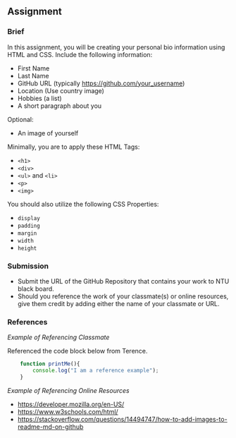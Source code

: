 ## Assignment

### Brief

In this assignment, you will be creating your personal bio information using HTML and CSS. Include the following information:

- First Name
- Last Name
- GitHub URL (typically https://github.com/your_username)
- Location (Use country image)
- Hobbies (a list)
- A short paragraph about you

Optional:
- An image of yourself

Minimally, you are to apply these HTML Tags:

- `<h1>`
- `<div>`
- `<ul>` and `<li>`
- `<p>`
- `<img>`

You should also utilize the following CSS Properties:

- `display`
- `padding`
- `margin`
- `width`
- `height`

### Submission 

- Submit the URL of the GitHub Repository that contains your work to NTU black board.
- Should you reference the work of your classmate(s) or online resources, give them credit by adding either the name of your classmate or URL. 


### References

_Example of Referencing Classmate_

Referenced the code block below from Terence.
```js
    function printMe(){
        console.log("I am a reference example");
    }
```

_Example of Referencing Online Resources_

- https://developer.mozilla.org/en-US/
- https://www.w3schools.com/html/
- https://stackoverflow.com/questions/14494747/how-to-add-images-to-readme-md-on-github

